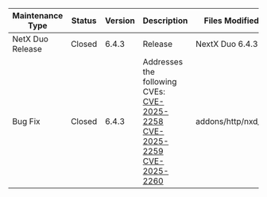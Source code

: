 | Maintenance Type | Status | Version | Description | Files Modified or Created | Date Resolved (DD/MM/YYYY) | Resolved By |
| ---------------- | ------ | ------- | ----------- | ------------------------- | --------------------- | ----------- |
| NetX Duo Release | Closed | 6.4.3 | Release | NextX Duo 6.4.3 release | 18/03/2025 | Frédéric Desbiens |
| Bug Fix | Closed | 6.4.3 | Addresses the following CVEs: <br/>[CVE-2025-2258](https://github.com/eclipse-threadx/netxduo/security/advisories/GHSA-chqp-8vf8-cj25)<br/>[CVE-2025-2259](https://github.com/eclipse-threadx/netxduo/security/advisories/GHSA-chhp-gmxc-46rq)<br/>[CVE-2025-2260](https://github.com/eclipse-threadx/netxduo/security/advisories/GHSA-f42f-6fvv-xqx3) | addons/http/nxd_http_server.c | 18/03/2025 | Frédéric Desbiens |